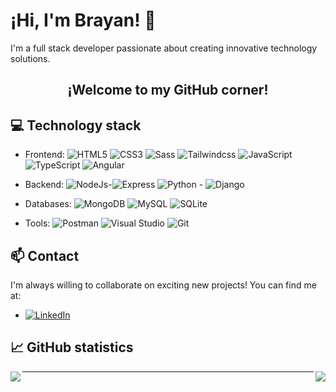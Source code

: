 # ¡Hi, I'm Brayan! 👋

I'm a full stack developer passionate about creating innovative technology solutions.

<div align="center">
     <h2> ¡Welcome to my GitHub corner! </h2>
</div>

## :computer: Technology stack 
   
- Frontend: ![HTML5](https://img.shields.io/badge/html5-%23E34F26.svg?style=for-the-badge&logo=html5&logoColor=white) ![CSS3](https://img.shields.io/badge/css3-%231572B6.svg?style=for-the-badge&logo=css3&logoColor=white) ![Sass](https://img.shields.io/badge/sass-%23CC6699.svg?style=for-the-badge&logo=sass&logoColor=white) ![Tailwindcss](https://img.shields.io/badge/Tailwind-black?style=for-the-badge&logo=Tailwindcss)  ![JavaScript](https://img.shields.io/badge/javascript-%23323330.svg?style=for-the-badge&logo=javascript&logoColor=%23F7DF1E)  ![TypeScript](https://img.shields.io/badge/typescript-%23007ACC.svg?style=for-the-badge&logo=typescript&logoColor=white) ![Angular](https://img.shields.io/badge/angular-%23DD0031.svg?style=for-the-badge&logo=angular&logoColor=white)
- Backend: ![NodeJs](https://img.shields.io/badge/NodeJs-black?style=for-the-badge&logo=Node.Js)-![Express](https://img.shields.io/badge/Express-black?style=for-the-badge&logo=Express) ![Python](https://img.shields.io/badge/python-3670A0?style=for-the-badge&logo=python&logoColor=ffdd54) - ![Django](https://img.shields.io/badge/django-%23092E20.svg?style=for-the-badge&logo=django&logoColor=white)
  
- Databases: ![MongoDB](https://img.shields.io/badge/MongoDB-%234ea94b.svg?style=for-the-badge&logo=mongodb&logoColor=white) ![MySQL](https://img.shields.io/badge/mysql-%2300f.svg?style=for-the-badge&logo=mysql&logoColor=white) ![SQLite](https://img.shields.io/badge/sqlite-%2307405e.svg?style=for-the-badge&logo=sqlite&logoColor=white)
  
- Tools: ![Postman](https://img.shields.io/badge/Postman-FF6C37?style=for-the-badge&logo=postman&logoColor=white) ![Visual Studio](https://img.shields.io/badge/Visual_Studio-5C2D91?style=for-the-badge&logo=visual-studio&logoColor=white) ![Git](https://img.shields.io/badge/Git-F05032?style=for-the-badge&logo=git&logoColor=white)




## :mailbox: Contact

I'm always willing to collaborate on exciting new projects! You can find me at:
- [![LinkedIn](https://img.shields.io/badge/LinkedIn-%230077B5.svg?logo=linkedin&logoColor=white)](https://www.linkedin.com/in/brayan-triana/)



## 📈 GitHub statistics
<a href="https://github.com/Brayanl0-o">
    <img align="left" src="https://github-readme-streak-stats.herokuapp.com/?user=Brayanl0-o&hide_border=true&card_width=338&theme=transparent" />
    <img align="right" src="https://github-readme-stats.vercel.app/api/top-langs/?username=Brayanl0-o&langs_count=8&layout=compact&theme=transparent" />
</a>





---

